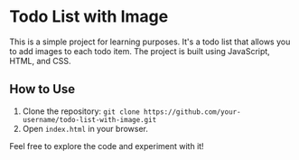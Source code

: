 # Todo List with Image

This is a simple project for learning purposes. It's a todo list that allows you to add images to each todo item. The project is built using JavaScript, HTML, and CSS.

## How to Use

1. Clone the repository: `git clone https://github.com/your-username/todo-list-with-image.git`
2. Open `index.html` in your browser.

Feel free to explore the code and experiment with it!
